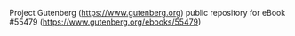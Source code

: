 Project Gutenberg (https://www.gutenberg.org) public repository for
eBook #55479 (https://www.gutenberg.org/ebooks/55479)
